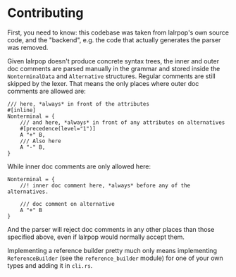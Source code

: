 # Contributing

First, you need to know: this codebase was taken from lalrpop's
own source code, and the "backend", e.g. the code that actually
generates the parser was removed.

Given lalrpop doesn't produce concrete syntax trees, the inner
and outer doc comments are parsed manually in the grammar
and stored inside the `NonterminalData` and `Alternative`
structures. Regular comments are still skipped by the lexer.
That means the only places where outer doc comments are allowed are:

```text
/// here, *always* in front of the attributes
#[inline]
Nonterminal = {
    /// and here, *always* in front of any attributes on alternatives
    #[precedence(level="1")]
    A "+" B,
    /// Also here
    A "-" B,
}
```

While inner doc comments are only allowed here:

```text
Nonterminal = {
    //! inner doc comment here, *always* before any of the alternatives.

    /// doc comment on alternative
    A "+" B
}
```

And the parser will reject doc comments in any other places than those specified above,
even if lalrpop would normally accept them.

Implementing a reference builder pretty much only means implementing `ReferenceBuilder`
(see the `reference_builder` module) for one of your own types and adding it in `cli.rs`.